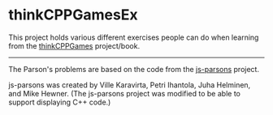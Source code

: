 # thinkCPPGamesEx
This project holds various different exercises people can do when learning from the <a href="https://github.com/lpatacch/thinkCPPGames/">thinkCPPGames</a> project/book. 

---
The Parson's problems are based on the code from the <a href="https://js-parsons.github.io/">js-parsons</a> project.</p>
		js-parsons was created by Ville Karavirta, Petri Ihantola, Juha Helminen, and Mike Hewner.
(The js-parsons project was modified to be able to support displaying C++ code.)
